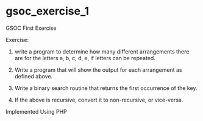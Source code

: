 # gsoc_exercise_1
GSOC First Exercise

Exercise:
1. write a program to determine how many different arrangements there are for the letters a, b, c, d, e, if letters can be repeated.

2. Write a program that will show the output for each arrangement as defined above.

3. Write a binary search routine that returns the first occurrence of the key.

4. If the above is recursive, convert it to non-recursive, or vice-versa.

Implemented Using PHP
